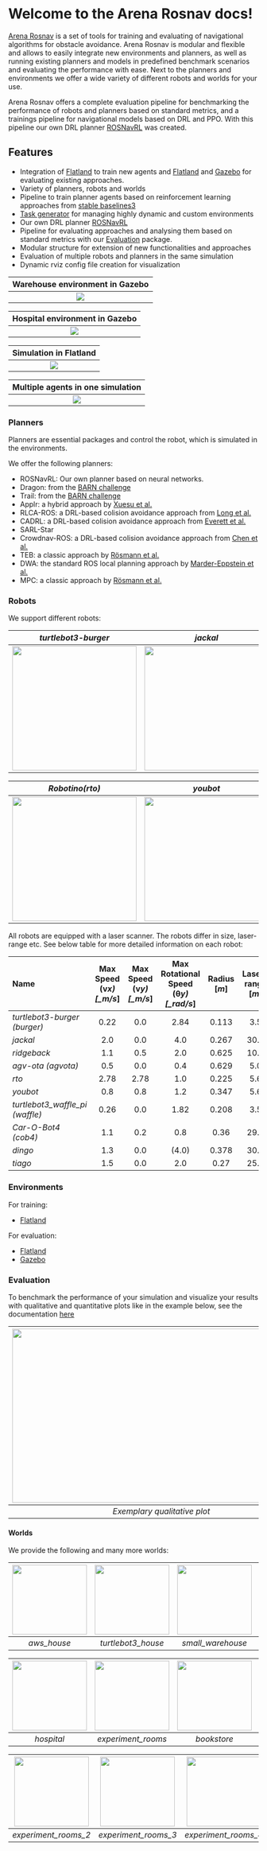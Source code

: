 # Welcome to the Arena Rosnav docs!

[Arena Rosnav](https://github.com/Arena-Rosnav/arena-rosnav) is a set of tools for training and evaluating of navigational algorithms for obstacle avoidance. Arena Rosnav is modular and flexible and allows to easily integrate new environments and planners, as well as running existing planners and models in predefined benchmark scenarios and evaluating the performance with ease. Next to the planners and environments we offer a wide variety of different robots and worlds for your use.

Arena Rosnav offers a complete evaluation pipeline for benchmarking the performance of robots and planners based on standard metrics, and a trainings pipeline for navigational models based on DRL and PPO. With this pipeline our own DRL planner [ROSNavRL](packages/rosnavrl.md) was created.

## Features

- Integration of [Flatland](https://flatland-simulator.readthedocs.io/en/latest/) to train new agents and [Flatland](https://flatland-simulator.readthedocs.io/en/latest/) and [Gazebo](https://classic.gazebosim.org/) for evaluating existing approaches.
- Variety of planners, robots and worlds
- Pipeline to train planner agents based on reinforcement learning approaches from [stable baselines3](https://github.com/DLR-RM/stable-baselines3.git)
- [Task generator](packages/task_generator.md) for managing highly dynamic and custom environments
- Our own DRL planner [ROSNavRL](packages/rosnavrl.md)
- Pipeline for evaluating approaches and analysing them based on standard metrics with our [Evaluation](packages/arena_evaluation.md) package.
- Modular structure for extension of new functionalities and approaches
- Evaluation of multiple robots and planners in the same simulation
- Dynamic rviz config file creation for visualization

|        Warehouse environment in Gazebo        |
| :-------------------------------------------: |
| <img src="images/gifs/gazebo_simulation.gif"> |

|       Hospital environment in Gazebo        |
| :-----------------------------------------: |
| <img src="images/gifs/hospital_gazebo.gif"> |

|             Simulation in Flatland              |
| :---------------------------------------------: |
| <img src="images/gifs/flatland_simulation.gif"> |

|      Multiple agents in one simulation       |
| :------------------------------------------: |
| <img src="images/gifs/marl_custom_rviz.gif"> |

### Planners

Planners are essential packages and control the robot, which is simulated in the environments.

We offer the following planners:

- ROSNavRL: Our own planner based on neural networks.
- Dragon: from the [BARN challenge](https://www.cs.utexas.edu/~xiao/BARN_Challenge/BARN_Challenge.html)
- Trail: from the [BARN challenge](https://www.cs.utexas.edu/~xiao/BARN_Challenge/BARN_Challenge.html)
- Applr: a hybrid approach by [Xuesu et al.](https://arxiv.org/abs/2105.07620)
- RLCA-ROS: a DRL-based colision avoidance approach from [Long et al.](https://github.com/Acmece/rl-collision-avoidance)
- CADRL: a DRL-based colision avoidance approach from [Everett et al.](https://github.com/mit-acl/cadrl_ros)
- SARL-Star
- Crowdnav-ROS: a DRL-based colision avoidance approach from [Chen et al.](https://github.com/vita-epfl/CrowdNav)
- TEB: a classic approach by [Rösmann et al.](https://github.com/rst-tu-dortmund/teb_local_planner)
- DWA: the standard ROS local planning approach by [Marder-Eppstein et al.](http://wiki.ros.org/dwa_local_planner)
- MPC: a classic approach by [Rösmann et al.](https://github.com/rst-tu-dortmund/teb_local_planner)

### Robots

We support different robots:

|                     _turtlebot3-burger_                     |                     _jackal_                     |                     _ridgeback_                      |                     _agv-ota_                     |                     _tiago_                     |
| :---------------------------------------------------------: | :----------------------------------------------: | :--------------------------------------------------: | :-----------------------------------------------: | :---------------------------------------------: |
| <img width="250" src="images/robots/turtlebot3-burger.jpg"> | <img width="250" src="images/robots/jackal.jpg"> | <img width="250"  src="images/robots/ridgeback.jpg"> | <img width="250" src="images/robots/agv-ota.png"> | <img width="250" src="images/robots/tiago.jpg"> |

|                _Robotino(rto)_                |                     _youbot_                     |                     _turtlebot3_waffle_pi_                      |              _Car-O-Bot4 (cob4)_               |                     _dingo_                     |
| :-------------------------------------------: | :----------------------------------------------: | :-------------------------------------------------------------: | :--------------------------------------------: | :---------------------------------------------: |
| <img width="250" src="images/robots/rto.jpg"> | <img width="250" src="images/robots/youbot.jpg"> | <img width="250"  src="images/robots/turtlebot3_waffle_pi.jpg"> | <img width="250" src="images/robots/cob4.jpg"> | <img width="250" src="images/robots/dingo.jpg"> |

All robots are equipped with a laser scanner. The robots differ in size, laser-range etc. See below table for more detailed information on each robot:

| Name                            | Max Speed (v*x) [\_m/s*] | Max Speed (v*y) [\_m/s*] | Max Rotational Speed (θ*y) [\_rad/s*] | Radius [_m_] | Laser-range [_m_] |
| :------------------------------ | :----------------------: | :----------------------: | :-----------------------------------: | :----------: | :---------------: |
| _turtlebot3-burger (burger)_    |           0.22           |           0.0            |                 2.84                  |    0.113     |        3.5        |
| _jackal_                        |           2.0            |           0.0            |                  4.0                  |    0.267     |       30.0        |
| _ridgeback_                     |           1.1            |           0.5            |                  2.0                  |    0.625     |       10.0        |
| _agv-ota (agvota)_              |           0.5            |           0.0            |                  0.4                  |    0.629     |        5.0        |
| _rto_                           |           2.78           |           2.78           |                  1.0                  |    0.225     |        5.6        |
| _youbot_                        |           0.8            |           0.8            |                  1.2                  |    0.347     |        5.6        |
| _turtlebot3_waffle_pi (waffle)_ |           0.26           |           0.0            |                 1.82                  |    0.208     |        3.5        |
| _Car-O-Bot4 (cob4)_             |           1.1            |           0.2            |                  0.8                  |     0.36     |       29.5        |
| _dingo_                         |           1.3            |           0.0            |                 (4.0)                 |    0.378     |       30.0        |
| _tiago_                         |           1.5            |           0.0            |                  2.0                  |     0.27     |       25.0        |

### Environments

For training:

- [Flatland](https://flatland-simulator.readthedocs.io/en/latest/index.html)

For evaluation:

- [Flatland](https://flatland-simulator.readthedocs.io/en/latest/index.html)
- [Gazebo](https://classic.gazebosim.org/)

### Evaluation

To benchmark the performance of your simulation and visualize your results with qualitative and quantitative plots like in the example below, see the documentation [here](packages/arena_evaluation.md)

| <img width="600" height=350 src="images/qualitative_plot.png"> | <img width="650" height=350 src="images/quantitativ_plots.png"> |
| :------------------------------------------------------------: | :-------------------------------------------------------------: |
|                  _Exemplary qualitative plot_                  |                  _Exemplary quantitative plot_                  |

#### Worlds

We provide the following and many more worlds:

| <img width="150" height="140" src="images/worlds/aws_house.png"> | <img width="150" height="140" src="images/worlds/turtlebot3_house.png"> | <img width="150" height="140" src="images/worlds/small_warehouse.png"> | <img width="150" height="140" src="images/worlds/factory.png"> |
| :--------------------------------------------------------------: | :---------------------------------------------------------------------: | :--------------------------------------------------------------------: | :------------------------------------------------------------: |
|                           _aws_house_                            |                           _turtlebot3_house_                            |                           _small_warehouse_                            |                           _factory_                            |

| <img width="150" height="140" src="images/worlds/hospital.jpg"> | <img width="150" height="140" src="images/worlds/exp1.jpg"> | <img width="150" height="140" src="images/worlds/bookstore.jpeg"> | <img width="150" height="140" src="images/worlds/tb_world.jpg"> |
| :-------------------------------------------------------------: | :---------------------------------------------------------: | :---------------------------------------------------------------: | :-------------------------------------------------------------: |
|                           _hospital_                            |                     _experiment_rooms_                      |                            _bookstore_                            |                       _turtlebot3_world_                        |

| <img width="150" height="140" src="images/worlds/exp2.jpg"> | <img width="150" height="140" src="images/worlds/exp3.jpg"> | <img width="150" height="140" src="images/worlds/exp4.jpg"> |
| :---------------------------------------------------------: | :---------------------------------------------------------: | :---------------------------------------------------------: |
|                    _experiment_rooms_2_                     |                    _experiment_rooms_3_                     |                    _experiment_rooms_4_                     |
